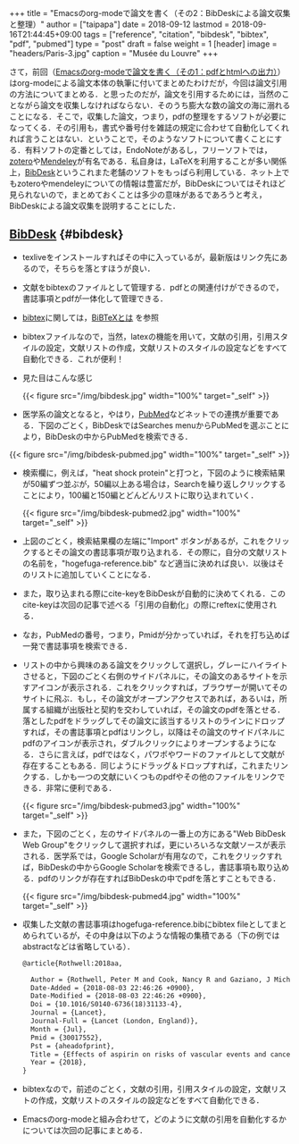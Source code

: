 +++
title = "Emacsのorg-modeで論文を書く（その2：BibDeskによる論文収集と整理）"
author = ["taipapa"]
date = 2018-09-12
lastmod = 2018-09-16T21:44:45+09:00
tags = ["reference", "citation", "bibdesk", "bibtex", "pdf", "pubmed"]
type = "post"
draft = false
weight = 1
[header]
  image = "headers/Paris-3.jpg"
  caption = "Musée du Louvre"
+++

さて，前回（[Emacsのorg-modeで論文を書く（その1：pdfとhtmlへの出力）](../org-mode_paper_1)）はorg-modeによる論文本体の執筆に付いてまとめたわけだが，今回は論文引用の方法についてまとめる．と思ったのだが，論文を引用するためには，当然のことながら論文を収集しなければならない．そのうち膨大な数の論文の海に溺れることになる．そこで，収集した論文，つまり，pdfの整理をするソフトが必要になってくる．その引用も，書式や番号付を雑誌の規定に合わせて自動化してくれれば言うことはない．ということで，そのようなソフトについて書くことにする．有料ソフトの定番としては，EndoNoteがあるし，フリーソフトでは，[zotero](https://www.zotero.org)や[Mendeley](https://www.mendeley.com/?switchedFrom=)が有名である．私自身は，LaTeXを利用することが多い関係上，[BibDesk](https://bibdesk.sourceforge.io)というこれまた老舗のソフトをもっぱら利用している．ネット上でもzoteroやmendeleyについての情報は豊富だが，BibDeskについてはそれほど見られないので，まとめておくことは多少の意味があるであろうと考え，BibDeskによる論文収集を説明することにした．


## [BibDesk](https://bibdesk.sourceforge.io) {#bibdesk}

-   texliveをインストールすればその中に入っているが，最新版はリンク先にあるので，そちらを落とすほうが良い．
-   文献をbibtexのファイルとして管理する．pdfとの関連付けができるので，書誌事項とpdfが一体化して管理できる．
-   [bibtex](http://www.bibtex.org)に関しては，[BiBTeXとは](https://qiita.com/SUZUKI%5FMasaya/items/14f9727845e020f8e7e9) を参照
-   bibtexファイルなので，当然，latexの機能を用いて，文献の引用，引用スタイルの設定，文献リストの作成，文献リストのスタイルの設定などをすべて自動化できる．これが便利！
-   見た目はこんな感じ

    {{< figure src="/img/bibdesk.jpg" width="100%" target="_self" >}}

-   医学系の論文となると，やはり，[PubMed](https://www.ncbi.nlm.nih.gov/pubmed)などネットでの連携が重要である．下図のごとく，BibDeskではSearches menuからPubMedを選ぶことにより，BibDeskの中からPubMedを検索できる．

{{< figure src="/img/bibdesk-pubmed.jpg" width="100%" target="_self" >}}

-   検索欄に，例えば，"heat shock protein"と打つと，下図のように検索結果が50編ずつ並ぶが，50編以上ある場合は，Searchを繰り返しクリックすることにより，100編と150編とどんどんリストに取り込まれていく．

    {{< figure src="/img/bibdesk-pubmed2.jpg" width="100%" target="_self" >}}

-   上図のごとく，検索結果欄の左端に"Import" ボタンがあるが，これをクリックするとその論文の書誌事項が取り込まれる．その際に，自分の文献リストの名前を，"hogefuga-reference.bib" など適当に決めれば良い．以後はそのリストに追加していくことになる．

-   また，取り込まれる際にcite-keyをBibDeskが自動的に決めてくれる．このcite-keyは次回の記事で述べる「引用の自動化」の際にreftexに使用される．

-   なお，PubMedの番号，つまり，Pmidが分かっていれば，それを打ち込めば一発で書誌事項を検索できる．

-   リストの中から興味のある論文をクリックして選択し，グレーにハイライトさせると，下図のごとく右側のサイドパネルに，その論文のあるサイトを示すアイコンが表示される．これをクリックすれば，ブラウザーが開いてそのサイトに飛ぶ．もし，その論文がオープンアクセスであれば，あるいは，所属する組織が出版社と契約を交わしていれば，その論文のpdfを落とせる．落としたpdfをドラッグしてその論文に該当するリストのラインにドロップすれば，その書誌事項とpdfはリンクし，以降はその論文のサイドパネルにpdfのアイコンが表示され，ダブルクリックによりオープンするようになる．さらに言えば，pdfではなく，パワポやワードのファイルとして文献が存在することもある．同じようにドラッグ＆ドロップすれば，これまたリンクする．しかも一つの文献にいくつものpdfやその他のファイルをリンクできる．非常に便利である．

    {{< figure src="/img/bibdesk-pubmed3.jpg" width="100%" target="_self" >}}

-   また，下図のごとく，左のサイドパネルの一番上の方にある"Web BibDesk Web Group"をクリックして選択すれば，更にいろいろな文献ソースが表示される．医学系では，Google Scholarが有用なので，これをクリックすれば，BibDeskの中からGoogle Scholarを検索できるし，書誌事項も取り込める．pdfのリンクが存在すればBibDeskの中でpdfを落とすこともできる．

    {{< figure src="/img/bibdesk-pubmed4.jpg" width="100%" target="_self" >}}

-   収集した文献の書誌事項はhogefuga-reference.bibにbibtex fileとしてまとめられているが，その中身は以下のような情報の集積である（下の例ではabstractなどは省略している）．

    ```tex
    @article{Rothwell:2018aa,

      Author = {Rothwell, Peter M and Cook, Nancy R and Gaziano, J Michael and Price, Jacqueline F and Belch, Jill F F and Roncaglioni, Maria Carla and Morimoto, Takeshi and Mehta, Ziyah},
      Date-Added = {2018-08-03 22:46:26 +0900},
      Date-Modified = {2018-08-03 22:46:26 +0900},
      Doi = {10.1016/S0140-6736(18)31133-4},
      Journal = {Lancet},
      Journal-Full = {Lancet (London, England)},
      Month = {Jul},
      Pmid = {30017552},
      Pst = {aheadofprint},
      Title = {Effects of aspirin on risks of vascular events and cancer according to bodyweight and dose: analysis of individual patient data from randomised trials},
      Year = {2018},
    }
    ```

-   bibtexなので，前述のごとく，文献の引用，引用スタイルの設定，文献リストの作成，文献リストのスタイルの設定などをすべて自動化できる．

-   Emacsのorg-modeと組み合わせて，どのように文献の引用を自動化するかについては次回の記事にまとめる．
